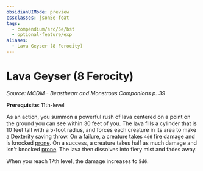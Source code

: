 ```yaml
---
obsidianUIMode: preview
cssclasses: json5e-feat
tags:
  - compendium/src/5e/bst
  - optional-feature/exp
aliases:
  - Lava Geyser (8 Ferocity)
---
```

# Lava Geyser (8 Ferocity)
*Source: MCDM - Beastheart and Monstrous Companions p. 39*  

**Prerequisite**: 11th-level

As an action, you summon a powerful rush of lava centered on a point on the ground you can see within 30 feet of you. The lava fills a cylinder that is 10 feet tall with a 5-foot radius, and forces each creature in its area to make a Dexterity saving throw. On a failure, a creature takes `4d6` fire damage and is knocked [prone](2-Mechanics/CLI/rules/conditions.md#prone). On a success, a creature takes half as much damage and isn't knocked [prone](2-Mechanics/CLI/rules/conditions.md#prone). The lava then dissolves into fiery mist and fades away.

When you reach 17th level, the damage increases to `5d6`.